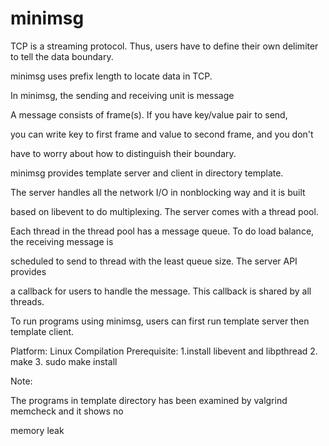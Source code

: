 # minimsg

TCP is a streaming protocol. Thus, users have to define their own delimiter to tell the data boundary.

minimsg uses prefix length to locate data in TCP. 

  In minimsg, the sending and receiving unit is message

A message consists of frame(s). If you have key/value pair to send,

you can write key to first frame and value to second frame, and you don't

have to worry about how to distinguish their boundary.

  minimsg provides template server and client in directory template.

The server handles all the network I/O in nonblocking way and it is built

based on libevent to do multiplexing. The server comes with a thread pool.

Each thread in the thread pool has a message queue. To do load balance, the receiving message is

scheduled to send to thread with the least queue size. The server API provides

a callback for users to handle the message. This callback is shared by all threads.

 To run programs using minimsg, users can first run template server then template client.


Platform: Linux 
Compilation Prerequisite:
1.install libevent and libpthread
2. make
3. sudo make install


 
Note:

The programs in template directory has been examined by valgrind memcheck and it shows no

memory leak
